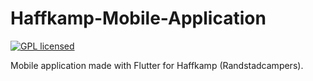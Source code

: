 # Haffkamp-Mobile-Application
[![GPL licensed][license-badge]][license-url]

Mobile application made with Flutter for Haffkamp (Randstadcampers).


[license-badge]: https://img.shields.io/github/license/NotAProgramerLol/Haffkamp-Mobile-Application
[license-url]: https://github.com/NotAProgramerLol/Haffkamp-Mobile-Application/blob/main/LICENSE
